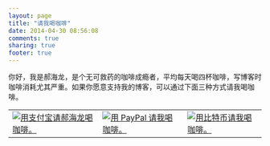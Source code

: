 ```yaml
---
layout: page
title: "请我喝咖啡"
date: 2014-04-30 08:56:08
comments: true
sharing: true
footer: true
---
```


你好，我是郝海龙，是个无可救药的咖啡成瘾者，平均每天喝四杯咖啡，写博客时咖啡消耗尤其严重。如果你愿意支持我的博客，可以通过下面三种方式请我喝咖啡。
<center><table>
<tbody>
<tr>
<td><a href="http://me.alipay.com/haohailong"><img class="aligncenter" src="http://haohailong.net/wp-content/uploads/2014/04/pay-btn-alipay.png" alt="用支付宝请郝海龙喝咖啡。" /></a></td>
<td><a href="https://www.paypal.com/cgi-bin/webscr?cmd=_xclick&amp;business=haohailong%40gmail%2ecom&amp;lc=GB&amp;item_name=Buy%20Hailong%20Coffee&amp;amount=5%2e00&amp;currency_code=USD&amp;button_subtype=services&amp;bn=PP%2dBuyNowBF%3abtn_paynow_LG%2egif%3aNonHosted"><img class="aligncenter" src="http://haohailong.net/wp-content/uploads/2014/04/pay_paypal.png" alt="用 PayPal 请我喝咖啡。" name="submit" border="0" /></a></td>
<td><a href="http://s.olo.la/1ryF" target="_blank"><img class="aligncenter" src="http://haohailong.net/wp-content/uploads/2014/04/pay_btc_btn_cn.png" alt="用比特币请我喝咖啡。" /></a></td>
</tr>
</tbody>
</table>
</center>